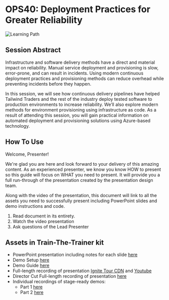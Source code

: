 # OPS40: Deployment Practices for Greater Reliability

![Learning Path](https://img.shields.io/badge/Learning%20Path-OPS-fe5e00?logo=microsoft) 

## Session Abstract

Infrastructure and software delivery methods have a direct and material impact on reliability. Manual service deployment and provisioning is slow, error-prone, and can result in incidents. Using modern continuous deployment practices and provisioning methods can reduce overhead while preventing incidents before they happen.

In this session, we will see how continuous delivery pipelines have helped Tailwind Traders and the rest of the industry deploy tested software to production environments to increase reliability. We’ll also explore modern methods for environment provisioning using infrastructure as code. As a result of attending this session, you will gain practical information on automated deployment and provisioning solutions using Azure-based technology.

## How To Use

Welcome, Presenter!

We're glad you are here and look forward to your delivery of this amazing content. As an experienced presenter, we know you know HOW to present so this guide will focus on WHAT you need to present. It will provide you a full run-through of the presentation created by the presentation design team.

Along with the video of the presentation, this document will link to all the assets you need to successfully present including PowerPoint slides and demo instructions and code.

1.  Read document in its entirety.
2.  Watch the video presentation
3.  Ask questions of the Lead Presenter

## Assets in Train-The-Trainer kit

- PowerPoint presentation including notes for each slide [here](https://globaleventcdn.blob.core.windows.net/assets/ops/ops40/OPS40.pptx)
- Demo Setup [here](./demo-setup.md)
- Demo Guide [here](./demo-guide.md)
- Full-length recording of presentation [Ignite Tour CDN](https://globaleventcdn.blob.core.windows.net/assets/ops/ops40/video/dry-run/ops40.mp4) and [Youtube](https://youtu.be/F66TwS0IniY)
- Director Cut Full-length recording of presentation [here](https://globaleventcdn.blob.core.windows.net/assets/ops/ops40/video/directors-cut/ops40-directors-cut.mp4)
- Individual recordings of stage-ready demos:
  - Part 1  [here](https://globaleventcdn.blob.core.windows.net/assets/ops/ops40/video/demos/ops40-demo1-part1.mp4)
  - Part 2 [here](https://globaleventcdn.blob.core.windows.net/assets/ops/ops40/video/demos/ops40-demo1-part2.mp4)